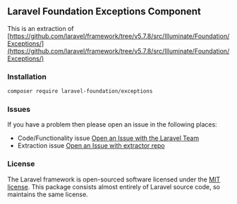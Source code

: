 ## Laravel Foundation Exceptions Component

This is an extraction of [https://github.com/laravel/framework/tree/v5.7.8/src/Illuminate/Foundation/Exceptions/](https://github.com/laravel/framework/tree/v5.7.8/src/Illuminate/Foundation/Exceptions/)

### Installation

```bash
composer require laravel-foundation/exceptions
```


### Issues

If you have a problem then please open an issue in the following places:

* Code/Functionality issue [Open an Issue with the Laravel Team](https://github.com/laravel/framework/issues/new/choose)
* Extraction issue [Open an Issue with extractor repo](https://github.com/laravel-foundation/readme/issues/new)


### License

The Laravel framework is open-sourced software licensed under the [MIT license](http://opensource.org/licenses/MIT). This package consists almost entirely of Laravel source code, so maintains the same license.
